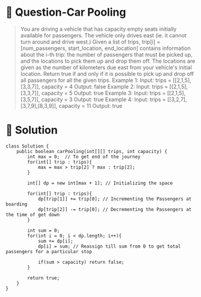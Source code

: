 # :japanese_goblin: Question-Car Pooling

> You are driving a vehicle that has capacity empty seats initially available for passengers.  The vehicle only drives east (ie. it cannot turn around and drive west.)
> Given a list of trips, trip[i] = [num_passengers, start_location, end_location] contains information about the i-th trip: the number of passengers that must be picked up, 
> and the locations to pick them up and drop them off.  The locations are given as the number of kilometers due east from your vehicle's initial location.
> Return true if and only if it is possible to pick up and drop off all passengers for all the given trips. 
> Example 1:
> Input: trips = [[2,1,5],[3,3,7]], capacity = 4
> Output: false
> Example 2:
> Input: trips = [[2,1,5],[3,3,7]], capacity = 5
> Output: true
> Example 3:
> Input: trips = [[2,1,5],[3,5,7]], capacity = 3
> Output: true
> Example 4:
> Input: trips = [[3,2,7],[3,7,9],[8,3,9]], capacity = 11
> Output: true

# :bento: Solution

```
class Solution {
    public boolean carPooling(int[][] trips, int capacity) {
        int max = 0;  // To get end of the journey
        for(int[] trip : trips){
            max = max > trip[2] ? max : trip[2];
        }
        
        int[] dp = new int[max + 1]; // Initializing the space
        
        for(int[] trip : trips){
            dp[trip[1]] += trip[0]; // Incrementing the Passengers at boarding
            dp[trip[2]] -= trip[0]; // Decrementing the Passengers at the time of get down
        }
        
        int sum = 0; 
        for(int i = 0; i < dp.length; i++){
            sum += dp[i];
            dp[i] = sum; // Reassign till sum from 0 to get total passengers for a particular stop
            
            if(sum > capacity) return false;
        }
        
        return true;
    }
}

```
